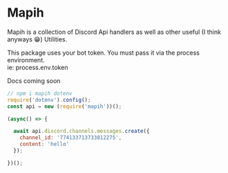 # Mapih

Mapih is a collection of Discord Api handlers as well as other useful (I think anyways 😁) Utilities.

This package uses your bot token. You must pass it via the process environment.  
ie: process.env.token  

Docs coming soon

```js
// npm i mapih dotenv
require('dotenv').config();
const api = new (require('mapih'))();

(async() => {

  await api.discord.channels.messages.create({
    channel_id: '774133713733812275',
    content: 'hello'
  });

})();
```
